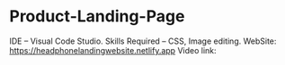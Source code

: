 # Product-Landing-Page
IDE – Visual Code Studio. 
Skills Required – CSS, Image editing.
WebSite: https://headphonelandingwebsite.netlify.app
Video link: 
